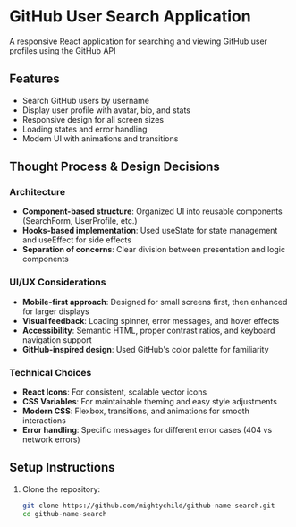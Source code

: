 # GitHub User Search Application


A responsive React application for searching and viewing GitHub user profiles using the GitHub API

## Features

- Search GitHub users by username
- Display user profile with avatar, bio, and stats
- Responsive design for all screen sizes
- Loading states and error handling
- Modern UI with animations and transitions

## Thought Process & Design Decisions

### Architecture
- **Component-based structure**: Organized UI into reusable components (SearchForm, UserProfile, etc.)
- **Hooks-based implementation**: Used useState for state management and useEffect for side effects
- **Separation of concerns**: Clear division between presentation and logic components

### UI/UX Considerations
- **Mobile-first approach**: Designed for small screens first, then enhanced for larger displays
- **Visual feedback**: Loading spinner, error messages, and hover effects
- **Accessibility**: Semantic HTML, proper contrast ratios, and keyboard navigation support
- **GitHub-inspired design**: Used GitHub's color palette for familiarity

### Technical Choices
- **React Icons**: For consistent, scalable vector icons
- **CSS Variables**: For maintainable theming and easy style adjustments
- **Modern CSS**: Flexbox, transitions, and animations for smooth interactions
- **Error handling**: Specific messages for different error cases (404 vs network errors)

## Setup Instructions

1. Clone the repository:
   ```bash
   git clone https://github.com/mightychild/github-name-search.git
   cd github-name-search
